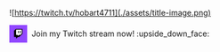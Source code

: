 ![https://twitch.tv/hobart4711](./assets/title-image.png)

<div style="line-height: 32px; display: flex;">
  <img src="./assets/twitch.jpg" width="32px" height="32px">
  &nbsp;&nbsp;Join my Twitch stream now! :upside_down_face:
</div>